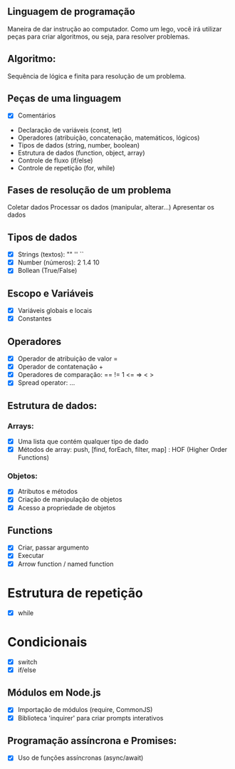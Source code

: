 ## Linguagem de programação

Maneira de  dar  instrução ao computador.
Como um lego, você irá utilizar peças para criar algoritmos, ou seja, para resolver problemas.

## Algoritmo: 
Sequência de lógica e finita para  resolução de um problema.

## Peças de uma linguagem

- [x] Comentários
- Declaração de variáveis (const, let)
- Operadores (atribuição, concatenação, matemáticos, lógicos)
- Tipos de dados (string, number, boolean)
- Estrutura de dados (function, object, array)
- Controle de fluxo (if/else)
- Controle de repetição (for, while)

## Fases de resolução de um problema

Coletar dados
Processar os dados (manipular, alterar...)
Apresentar os dados

## Tipos de dados

- [x] Strings (textos): "" '' ``
- [x] Number (números): 2 1.4 10
- [x] Bollean (True/False)

## Escopo e Variáveis

- [x] Variáveis globais e locais
- [x] Constantes

## Operadores 

- [x] Operador de atribuição de valor =
- [x] Operador de contatenação +
- [x] Operadores de comparação: ==  != 1 <= => < >
- [x] Spread operator: ...

## Estrutura de dados:

### Arrays:

- [x] Uma lista que contém qualquer tipo de dado
- [x] Métodos de array: push, [find, forEach, filter, map] : HOF (Higher Order Functions)

### Objetos:

- [x] Atributos e métodos
- [x] Criação de manipulação de objetos
- [x] Acesso a propriedade de objetos

## Functions
- [x] Criar, passar argumento
- [x] Executar
- [x] Arrow function / named function

# Estrutura de repetição

- [x] while

# Condicionais

- [x] switch
- [x] if/else

## Módulos em Node.js

- [x] Importação de módulos (require, CommonJS)
- [x] Biblioteca 'inquirer' para criar prompts interativos

## Programação assíncrona e Promises:

- [x] Uso de funções assíncronas (async/await)

